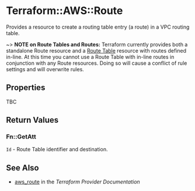 # Terraform::AWS::Route

Provides a resource to create a routing table entry (a route) in a VPC routing table.

~> **NOTE on Route Tables and Routes:** Terraform currently
provides both a standalone Route resource and a [Route Table](route_table.html) resource with routes
defined in-line. At this time you cannot use a Route Table with in-line routes
in conjunction with any Route resources. Doing so will cause
a conflict of rule settings and will overwrite rules.

## Properties

TBC

## Return Values

### Fn::GetAtt

`Id` - Route Table identifier and destination.

## See Also

* [aws_route](https://www.terraform.io/docs/providers/aws/r/route.html) in the _Terraform Provider Documentation_